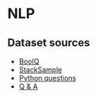 # NLP

## Dataset sources

- [BoolQ](https://www.kaggle.com/datasets/thedevastator/boolq-dataset-consistent-data-fields)
- [StackSample](https://www.kaggle.com/datasets/stackoverflow/stacksample)
- [Python questions](https://www.kaggle.com/datasets/stackoverflow/pythonquestions/data)
- [Q & A](https://www.kaggle.com/datasets/rtatman/questionanswer-dataset)